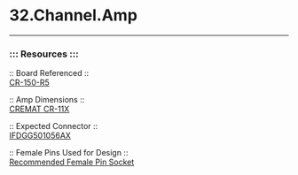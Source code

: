 # 32.Channel.Amp

-----------------  
  
  
  
  
  
### ::: Resources :::
  
:: Board Referenced ::  
[CR-150-R5](https://www.cremat.com/CR-150-R5.pdf)  
  
:: Amp Dimensions ::  
[CREMAT CR-11X](https://www.cremat.com/CR-110-R2.1.pdf)  
  
:: Expected Connector ::  
[IFDGG501056AX](https://www.lesker.com/feedthroughs/instrument-feedthroughs-mpdt-subd/part/ifdgg501056ax)  
  
:: Female Pins Used for Design ::  
[Recommended Female Pin Socket](https://www.digikey.com/en/products/detail/adam-tech/SMC-1-08-1-GT/9830825)
